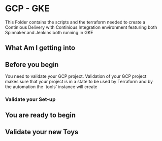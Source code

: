 # GCP - GKE

This Folder contains the scripts and the terraform needed to create a Continious Delivery with Continious Integration environment featuring both Spinnaker and Jenkins both running in GKE

## What Am I getting into


## Before you begin

You need to validate your GCP project. Validation of your GCP project makes sure that your project is in a state to be used by Terraform and by the automation the 'tools' instance will create

### Validate your Set-up




## You are ready to begin



## Validate your new Toys

